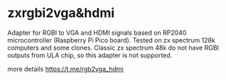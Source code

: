 zxrgbi2vga&hdmi
=======
Adapter for RGBI to VGA and HDMI signals based on RP2040 microcontroller (Raspberry Pi Pico board).
Tested on zx spectrum 128k computers and some clones.
Classic zx spectrum 48k do not have RGBI outputs from ULA chip, so this adapter is not supported.

more details https://t.me/rgb2vga_hdmi


